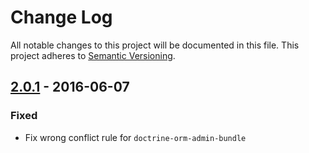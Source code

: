 # Change Log
All notable changes to this project will be documented in this file.
This project adheres to [Semantic Versioning](http://semver.org/).

## [2.0.1](https://github.com/sonata-project/SonataTranslationBundle/compare/2.0.0...2.0.1) - 2016-06-07
### Fixed
- Fix wrong conflict rule for `doctrine-orm-admin-bundle`
